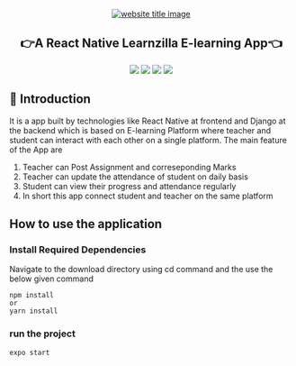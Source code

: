 ﻿<p align="center">
  <a href="#"><img src="https://capsule-render.vercel.app/api?type=rect&color=009ACD&height=100&section=header&text=Learnzilla-App&fontSize=60%&fontColor=ffffff" alt="website title image"></a>
  <h2 align="center">👉A React Native Learnzilla E-learning App👈</h2>
</p>


<p align="center">
<img src="https://img.shields.io/badge/language-React-blue?style=for-the-badge">
<img src="https://img.shields.io/badge/language-React Native-blue?style=for-the-badge">
<img src="https://img.shields.io/badge/language-Django-blue?style=for-the-badge">
<img src="https://img.shields.io/badge/language-Materail UI-blue?style=for-the-badge">  
 </p>

## 📌 Introduction

It is a app built by technologies like React Native at frontend and Django at the backend which is based on E-learning Platform where teacher and student can interact with each other on a single platform.
The main feature of the App are
1. Teacher can Post Assignment and correseponding Marks
2. Teacher can update the attendance of student on daily basis
3. Student can view their progress and attendance regularly
4. In short this app connect student and teacher on the same platform

## How to use the application
### Install Required Dependencies
Navigate to the download directory using cd command and the use the below given command
```
npm install
or
yarn install
```
### run the project
```
expo start
```


